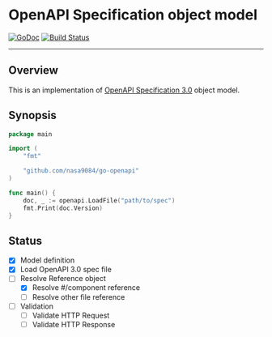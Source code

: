 OpenAPI Specification object model
===

[![GoDoc](https://godoc.org/github.com/nasa9084/go-openapi?status.svg)](https://godoc.org/github.com/nasa9084/go-openapi)
[![Build Status](https://travis-ci.org/nasa9084/go-openapi.svg?branch=master)](https://travis-ci.org/nasa9084/go-openapi)

---

## Overview

This is an implementation of [OpenAPI Specification 3.0](https://github.com/OAI/OpenAPI-Specification) object model.

## Synopsis

``` go
package main

import (
    "fmt"

    "github.com/nasa9084/go-openapi"
)

func main() {
    doc, _ := openapi.LoadFile("path/to/spec")
    fmt.Print(doc.Version)
}
```

## Status

* [x] Model definition
* [x] Load OpenAPI 3.0 spec file
* [ ] Resolve Reference object
  * [x] Resolve #/component reference
  * [ ] Resolve other file reference
* [ ] Validation
  * [ ] Validate HTTP Request
  * [ ] Validate HTTP Response
